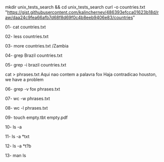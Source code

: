 mkdir unix_tests_search && cd unix_tests_search
curl -o countries.txt "https://gist.githubusercontent.com/kalinchernev/486393efcca01623b18d/raw/daa24c9fea66afb7d68f8d69f0c4b8eeb9406e83/countries"

01-	cat countries.txt

02-	less countries.txt

03-	more countries.txt
	/Zambia
	
04- grep Brazil countries.txt

05- grep -i brazil countries.txt

cat > phrases.txt
Aqui nao contem a palavra fox
Haja contradicao
houston, we have a problem

06- grep -v fox phrases.txt

07- wc -w phrases.txt

08- wc -l phrases.txt

09- touch empty.tbt empty.pdf 

10- ls -a

11- ls -a *txt

12- ls -a *t?b

13- man ls